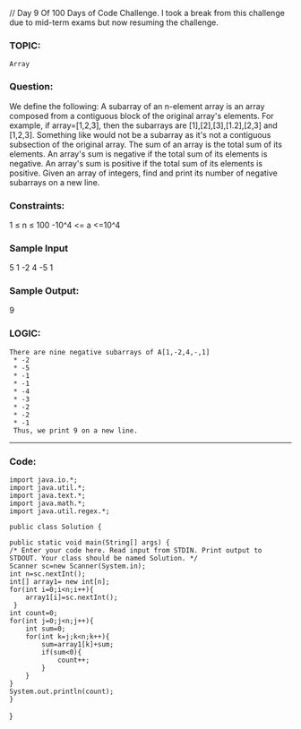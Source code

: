 // Day 9 Of 100 Days of Code Challenge. 
I took a break from this challenge due to mid-term exams but now resuming the challenge.
### TOPIC: 
    Array

### Question: 
We define the following:
A subarray of an n-element array is an array composed from a contiguous block of the original array's elements. For example, if array=[1,2,3], 
then the subarrays are [1],[2],[3],[1.2],[2,3] and [1,2,3]. Something like  would not be a subarray as it's not a contiguous subsection of the original array.
The sum of an array is the total sum of its elements.
An array's sum is negative if the total sum of its elements is negative.
An array's sum is positive if the total sum of its elements is positive.
Given an array of  integers, find and print its number of negative subarrays on a new line.

### Constraints:
1 ≤ n ≤ 100
-10^4 <= a <=10^4

### Sample Input
5
1 -2 4 -5 1

### Sample Output:
9

### LOGIC:
    There are nine negative subarrays of A[1,-2,4,-,1]
     * -2
     * -5
     * -1
     * -1
     * -4
     * -3
     * -2
     * -2
     * -1
     Thus, we print 9 on a new line.
--------------------------------------------------------------------------------------------------------------------------------------------------------
   ### Code:
    import java.io.*;
    import java.util.*;
    import java.text.*;
    import java.math.*;
    import java.util.regex.*;

    public class Solution {

    public static void main(String[] args) {
    /* Enter your code here. Read input from STDIN. Print output to STDOUT. Your class should be named Solution. */
    Scanner sc=new Scanner(System.in);
    int n=sc.nextInt();
    int[] array1= new int[n];
    for(int i=0;i<n;i++){
        array1[i]=sc.nextInt();
     }
    int count=0;
    for(int j=0;j<n;j++){
        int sum=0;
        for(int k=j;k<n;k++){
            sum=array1[k]+sum;
            if(sum<0){
                count++;
            }
        }
    }
    System.out.println(count);
    }
}

     

    
